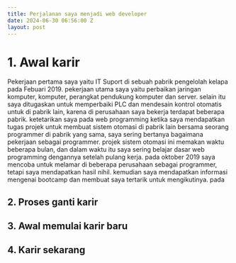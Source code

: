 ```yaml
---
title: Perjalanan saya menjadi web developer
date: 2024-06-30 06:56:00 Z
layout: post
---
```


# 1. Awal karir

Pekerjaan pertama saya yaitu IT Suport di sebuah pabrik pengelolah kelapa pada Febuari 2019. pekerjaan utama saya yaitu perbaikan jaringan komputer, komputer, perangkat pendukung komputer dan server. selain itu saya ditugaskan untuk memperbaiki PLC dan mendesain kontrol otomatis untuk di pabrik lain, karena di perusahaan saya bekerja terdapat beberapa pabrik. ketetarikan saya pada web programming ketika saya mendapatkan tugas projek untuk membuat sistem otomasi di pabrik lain bersama seorang programmer di pabrik yang sama, saya sering bertanya bagaimana pekerjaan sebagai programmer. projek sistem otomasi ini memakan waktu beberapa bulan, dan dalam waktu itu saya sering belajar dasar web programming dengannya setelah pulang kerja.  pada oktober 2019 saya mencoba untuk melamar di beberapa perusahaan sebagai programmer, tetapi saya mendapatkan hasil nihil. kemudian saya mendapatkan informasi mengenai bootcamp dan membuat saya tertarik untuk mengikutinya. pada 

## 2. Proses ganti karir

## 3. Awal memulai karir baru

## 4. Karir sekarang